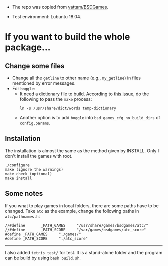 * The repo was copied from [vattam/BSDGames](https://github.com/vattam/BSDGames).

* Test environment: Lubuntu 18.04.

# If you want to build the whole package...

## Change some files

* Change all the `getline` to other name (e.g., `my_getline`) in files mentioned by error messages.
* For `boggle`:
  * It need a dictionary file to build. According to [this issue](https://github.com/vattam/BSDGames/issues/6#issuecomment-450537151),
    do the following to pass the `make` process:
    ```
    ln -s /usr/share/dict/words temp-dictionary
    ```
  * Another option is to add `boggle` into `bsd_games_cfg_no_build_dirs` of `config.params`.

## Installation

The installation is almost the same as the method given by INSTALL.
Only I don't install the games with root.

```
./configure
make (ignore the warnings)
make check (optional)
make install
```

## Some notes
If you wnat to play games in local folders, there are some paths have to be changed.
Take `atc` as the example, change the following paths in `atc/pathnames.h`:
```
//#define       _PATH_GAMES     "/usr/share/games/bsdgames/atc/"
//#define       _PATH_SCORE     "/var/games/bsdgames/atc_score"
#define _PATH_GAMES     "./games/"
#define _PATH_SCORE     "./atc_score"
```

---

I also added `tetris_test/` for test.
It is a stand-alone folder and the program can be build by using `bash build.sh`.
